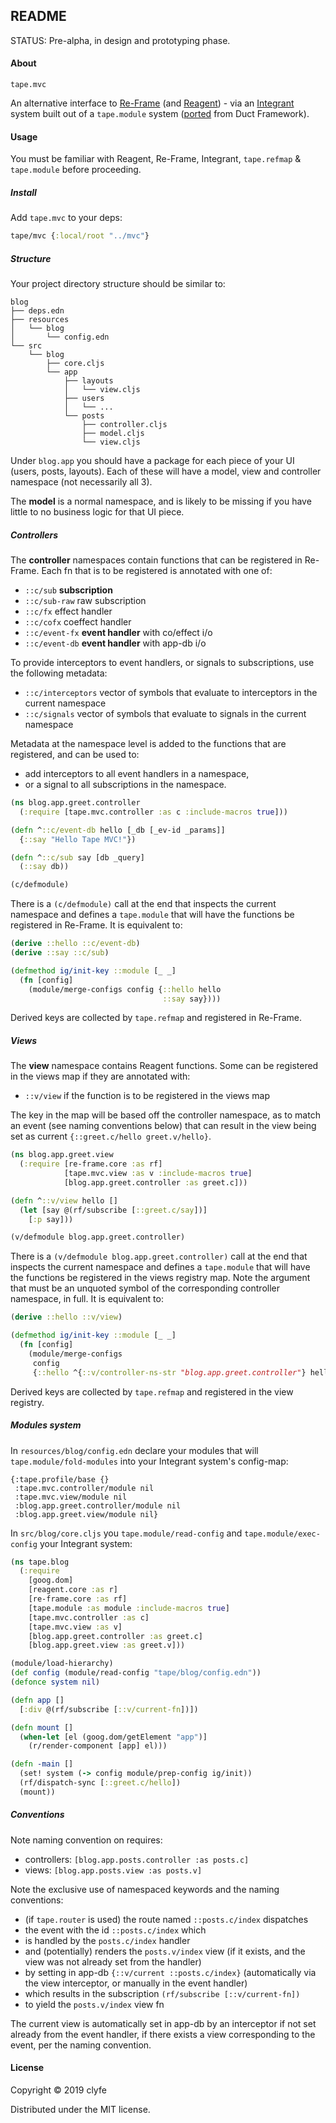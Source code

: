## README

STATUS: Pre-alpha, in design and prototyping phase.

#### About

`tape.mvc`

An alternative interface to [Re-Frame](https://github.com/day8/re-frame/) 
(and [Reagent](https://reagent-project.github.io/)) - via an
[Integrant](https://github.com/weavejester/integrant) system built out of a
`tape.module` system ([ported](https://github.com/duct-framework/core/) from Duct Framework).

#### Usage

You must be familiar with Reagent, Re-Frame, Integrant, `tape.refmap` &
`tape.module` before proceeding.

##### Install

Add `tape.mvc` to your deps:

```clojure
tape/mvc {:local/root "../mvc"}
```

##### Structure

Your project directory structure should be similar to:

```
blog
├── deps.edn
├── resources
│   └── blog
│       └── config.edn
└── src
    └── blog
        ├── core.cljs
        └── app
            ├── layouts
            │   └── view.cljs
            ├── users
            │   └── ...
            └── posts
                ├── controller.cljs
                ├── model.cljs
                └── view.cljs
```

Under `blog.app` you should have a package for each piece of your UI (users, 
posts, layouts). Each of these will have a model, view and controller namespace
(not necessarily all 3).

The **model** is a normal namespace, and is likely to be missing if you have
little to no business logic for that UI piece.

##### Controllers

The **controller** namespaces contain functions that can be registered in
Re-Frame. Each fn that is to be registered is annotated with one of:
- `::c/sub` **subscription**
- `::c/sub-raw` raw subscription
- `::c/fx` effect handler
- `::c/cofx` coeffect handler
- `::c/event-fx` **event handler** with co/effect i/o
- `::c/event-db` **event handler** with app-db i/o

To provide interceptors to event handlers, or signals to subscriptions, use the
following metadata:
- `::c/interceptors` vector of symbols that evaluate to interceptors in the
  current namespace
- `::c/signals` vector of symbols that evaluate to signals in the current namespace

Metadata at the namespace level is added to the functions that are registered,
and can be used to:
- add interceptors to all event handlers in a namespace,
- or a signal to all subscriptions in the namespace.

```clojure
(ns blog.app.greet.controller
  (:require [tape.mvc.controller :as c :include-macros true]))

(defn ^::c/event-db hello [_db [_ev-id _params]]
  {::say "Hello Tape MVC!"})

(defn ^::c/sub say [db _query]
  (::say db))

(c/defmodule)
```

There is a `(c/defmodule)` call at the end that inspects the current namespace
and defines a `tape.module` that will have the functions be registered in
Re-Frame. It is equivalent to:

```clojure
(derive ::hello ::c/event-db)
(derive ::say ::c/sub)

(defmethod ig/init-key ::module [_ _]
  (fn [config]
    (module/merge-configs config {::hello hello
                                  ::say say})))
```

Derived keys are collected by `tape.refmap` and registered in Re-Frame.

##### Views

The **view** namespace contains Reagent functions. Some can be registered in the
views map if they are annotated with:

- `::v/view` if the function is to be registered in the views map

The key in the map will be based off the controller namespace, as to match an
event (see naming conventions below) that can result in the view being set as
current `{::greet.c/hello greet.v/hello}`.

```clojure
(ns blog.app.greet.view
  (:require [re-frame.core :as rf]
            [tape.mvc.view :as v :include-macros true]
            [blog.app.greet.controller :as greet.c]))

(defn ^::v/view hello []
  (let [say @(rf/subscribe [::greet.c/say])]
    [:p say]))

(v/defmodule blog.app.greet.controller)
```

There is a `(v/defmodule blog.app.greet.controller)` call at the end that 
inspects the current namespace and defines a `tape.module` that will have the 
functions be registered in the views registry map. Note the argument that must
be an unquoted symbol of the corresponding controller namespace, in full. It is
equivalent to:
                                                                          
```clojure
(derive ::hello ::v/view)

(defmethod ig/init-key ::module [_ _]
  (fn [config]
    (module/merge-configs
     config
     {::hello ^{::v/controller-ns-str "blog.app.greet.controller"} hello})))
```

Derived keys are collected by `tape.refmap` and registered in the view registry.

##### Modules system

In `resources/blog/config.edn` declare your modules that will
`tape.module/fold-modules` into your Integrant system's config-map:

```edn
{:tape.profile/base {}
 :tape.mvc.controller/module nil
 :tape.mvc.view/module nil
 :blog.app.greet.controller/module nil
 :blog.app.greet.view/module nil}
```

In `src/blog/core.cljs` you `tape.module/read-config` and
`tape.module/exec-config` your Integrant system:

```clojure
(ns tape.blog
  (:require
    [goog.dom]
    [reagent.core :as r]
    [re-frame.core :as rf]
    [tape.module :as module :include-macros true]
    [tape.mvc.controller :as c]
    [tape.mvc.view :as v]
    [blog.app.greet.controller :as greet.c]
    [blog.app.greet.view :as greet.v]))

(module/load-hierarchy)
(def config (module/read-config "tape/blog/config.edn"))
(defonce system nil)

(defn app []
  [:div @(rf/subscribe [::v/current-fn])])

(defn mount []
  (when-let [el (goog.dom/getElement "app")]
    (r/render-component [app] el)))

(defn -main []
  (set! system (-> config module/prep-config ig/init))
  (rf/dispatch-sync [::greet.c/hello])
  (mount))
```

##### Conventions

Note naming convention on requires:

- controllers: `[blog.app.posts.controller :as posts.c]`
- views: `[blog.app.posts.view :as posts.v]`

Note the exclusive use of namespaced keywords and the naming conventions:

- (if `tape.router` is used) the route named `::posts.c/index`
  dispatches
- the event with the id `::posts.c/index` which
- is handled by the `posts.c/index` handler
- and (potentially) renders the `posts.v/index` view
  (if it exists, and the view was not already set from the handler)
- by setting in app-db `{::v/current ::posts.c/index}`
  (automatically via the view interceptor, or manually in the event handler)
- which results in the subscription `(rf/subscribe [::v/current-fn])`
- to yield the `posts.v/index` view fn

The current view is automatically set in app-db by an interceptor if not set
already from the event handler, if there exists a view corresponding to the
event, per the naming convention.

#### License

Copyright © 2019 clyfe

Distributed under the MIT license.
